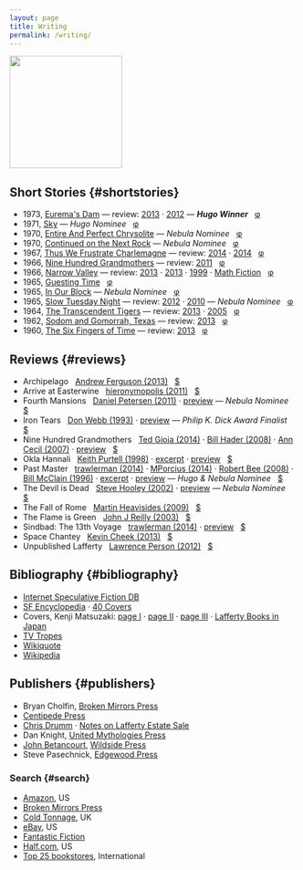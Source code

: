 ```yaml
---
layout: page
title: Writing
permalink: /writing/
---
```


<a href="http://www.centipedepress.com/authors/lafferty.html"><img src="{{ site.baseurl }}/images/works.jpg" height="197"></a>

## Short Stories {#shortstories}

* 1973, [Eurema's Dam](https://www.google.com/search?&q=r.a.+lafferty+%22eurema%27s+dam%22) &mdash; review: [2013](http://ralafferty.tumblr.com/post/62040086300/70-euremas-dam) &middot; [2012](http://antsofgodarequeerfish.blogspot.com/2012/04/illustration-for-euremas-dam.html) &mdash; <b>*Hugo Winner*</b> &nbsp; [&phi;](http://www.isfdb.org/cgi-bin/title.cgi?41531)
* 1971, [Sky](https://www.google.com/search?&q=r.a.+lafferty+"sky") &mdash; *Hugo Nominee* &nbsp; [&phi;](http://www.isfdb.org/cgi-bin/title.cgi?40938)
* 1970, [Entire And Perfect Chrysolite](https://www.google.com/search?&q=r.a.+lafferty+%22entire+and+perfect+chrysolite%22) &mdash; *Nebula Nominee* &nbsp; [&phi;](http://www.isfdb.org/cgi-bin/title.cgi?41436)
* 1970, [Continued on the Next Rock](https://www.google.com/search?q=Continued+on+the+Next+Rock&ie=utf-8&oe=utf-8#channel=fs&q=r.a.+lafferty+%22Continued+on+the+Next+Rock%22) &mdash; *Nebula Nominee* &nbsp; [&phi;](http://www.isfdb.org/cgi-bin/title.cgi?41531)
* 1967, [Thus We Frustrate Charlemagne](https://www.google.com/search?&q=r.a.+lafferty+"thus+we+frustrate+charlemagne") &mdash; review: [2014](http://ttdlabyrinth.wordpress.com/2014/08/01/reprint-thus-we-frustrate-charlemagne/) &middot; [2014](https://livingthegeeklife.wordpress.com/2014/01/05/short-story-saturday-thus-we-frustrate-charlemagne/) &nbsp; [&phi;](http://www.isfdb.org/cgi-bin/title.cgi?52255)
* 1966, [Nine Hundred Grandmothers](https://web.archive.org/web/20080124051430/http://www.scifi.com/scifiction/classics/classics_archive/lafferty/lafferty1.html) &mdash; review: [2011](http://antsofgodarequeerfish.blogspot.com/2011/09/thoughts-on-nine-hundred-grandmothers.html) &nbsp; [&phi;](http://www.isfdb.org/cgi-bin/title.cgi?54132)
* 1966, [Narrow Valley](https://web.archive.org/web/20040813150700/http://www.scifi.com/scifiction/classics/classics_archive/lafferty3/lafferty31.html) &mdash; review: [2013](http://www.yetanotherlaffertyblog.com/2013/06/you-cant-go-back-and-narrow-valley.html) &middot; [2013](http://mporcius.blogspot.com/2013/10/narrow-valley-by-r-lafferty.html) &middot; [1999](http://www.amazon.com/Lafferty-Orbit-R-A/product-reviews/1880448688) &middot; [Math Fiction](http://kasmana.people.cofc.edu/MATHFICT/mfview.php?callnumber=mf733) &nbsp; [&phi;](http://www.isfdb.org/cgi-bin/title.cgi?53936)
* 1965, [Guesting Time](http://www.baenebooks.com/chapters/9781625791191/9781625791191___3.htm) &nbsp; [&phi;](http://www.isfdb.org/cgi-bin/title.cgi?54089)
* 1965, [In Our Block](https://www.google.com/search?&q=r.a.+lafferty+%22in+our+block%22) &mdash; *Nebula Nominee* &nbsp; [&phi;](http://www.isfdb.org/cgi-bin/title.cgi?54099)
* 1965, [Slow Tuesday Night](http://www.baenebooks.com/chapters/9781618249203/9781618249203___2.htm) &mdash; review: [2012](http://happinessisfreesf.blogspot.com/2012/12/slow-tuesday-night-by-r-lafferty.html) &middot; [2010](http://www.sfsignal.com/archives/2010/02/slow_tuesday_night/) &mdash; *Nebula Nominee* &nbsp; [&phi;](http://www.isfdb.org/cgi-bin/title.cgi?52458)
* 1964, [The Transcendent Tigers](https://web.archive.org/web/20071230052651/www.scifi.com/scifiction/classics/classics_archive/lafferty4/lafferty41.html) &mdash; review: [2013](http://ralafferty.tumblr.com/post/65026598841/75-the-transcendent-tigers) &middot; [2005](http://edsfproject.blogspot.com/2005/11/transcendent-tigers-by-ra-lafferty.html) &nbsp; [&phi;](http://www.isfdb.org/cgi-bin/title.cgi?59357)
* 1962, [Sodom and Gomorrah, Texas](http://manybooks.net/titles/laffertyr2316123161.html) &mdash; review: [2013](http://ralafferty.tumblr.com/post/63240518818/71-sodom-and-gomorrah-texas) &nbsp; [&phi;](http://www.isfdb.org/cgi-bin/title.cgi?59221)
* 1960, [The Six Fingers of Time](http://www.gutenberg.org/ebooks/31663) &mdash; review: [2013](http://ralafferty.tumblr.com/post/55382042501/49-the-six-fingers-of-time) &nbsp; [&phi;](http://www.isfdb.org/cgi-bin/title.cgi?58350)

## Reviews {#reviews}

* Archipelago &nbsp; [Andrew Ferguson (2013)](http://ralafferty.tumblr.com/post/70874732451/interlude-archipelago-and-the-argo-legend) &nbsp; [$](http://used.addall.com/SuperRare/submitRare.cgi?author=r.a.+lafferty&title=archipelago)
* Arrive at Easterwine &nbsp; [hieronymopolis (2011)](http://hieronymopolis.wordpress.com/2011/02/21/epiktistes-on-time-from-arrive-at-easterwine-the-autobiography-of-a-ktistec-machine-as-conveyed-to-r-a-lafferty-1971/) &nbsp; [$](http://used.addall.com/SuperRare/submitRare.cgi?author=r.a.+lafferty&title=arrive+at+easterwine)
* Fourth Mansions &nbsp; [Daniel Petersen (2011)](http://antsofgodarequeerfish.blogspot.com/2011/07/some-initial-thoughts-on-r-laffertys.html) &middot; [preview](http://books.google.com/books?id=AJ1yVXoMfkoC&printsec=frontcover&dq=fourth+mansions&hl=en&sa=X&ei=3H47VPmeCIzLsATNi4KIBg&ved=0CCsQuwUwAA#v=onepage&q=fourth%20mansions&f=false) &mdash; *Nebula Nominee* &nbsp; [$](http://used.addall.com/SuperRare/submitRare.cgi?author=r.a.+lafferty&title=fourth+mansions)
* Iron Tears &nbsp; [Don Webb (1993)](https://groups.google.com/forum/#!topic/rec.arts.sf.reviews/rnfAKdj_XWQ) &middot; [preview](http://books.google.com/books?id=wJZDoE5Hz0MC&printsec=frontcover#v=onepage&q&f=false) &mdash; *Philip K. Dick Award Finalist* &nbsp; [$](http://used.addall.com/SuperRare/submitRare.cgi?author=r.a.+lafferty&title=iron+tears) 
* Nine Hundred Grandmothers &nbsp; [Ted Gioia (2014)](http://conceptualfiction.com/nine_hundred_grandmothers.html) &middot; [Bill Hader (2008)](http://artsbeat.blogs.nytimes.com/2008/01/31/its-so-incredibly-tulsa-bill-haders-book-picks/?_php=true&_type=blogs&_r=0) &middot; [Ann Cecil (2007)](http://www.cs.cmu.edu/afs/cs/usr/roboman/www/sigma/review/900grannies.html) &middot; [preview](http://books.google.com/books?id=Y_FoU_KMOmkC&printsec=frontcover#v=onepage&q&f=false) &nbsp; [$](http://used.addall.com/SuperRare/submitRare.cgi?author=r.a.+lafferty&title=nine+hundred+grandmothers)
* Okla Hannali &nbsp; [Keith Purtell (1998)](http://greatsfandf.com/AUTHORS/LAFFERTY/KeithPurtellLafferty.html) &middot; [excerpt](https://web.archive.org/web/20070927011811/http://www.prairienet.org/~almahu/hannali.htm) &middot; [preview](http://books.google.com/books?id=JEcdwFYa3boC&printsec=frontcover#v=onepage&q&f=false) &nbsp; [$](http://used.addall.com/SuperRare/submitRare.cgi?author=r.a.+lafferty&title=okla+hannali)
* Past Master &nbsp; [trawlerman (2014)](http://failingevenbetter.blogspot.com/2014/05/finished-past-master-not-review.html) &middot; [MPorcius (2014)](http://mporcius.blogspot.com/2014/01/past-master-by-r-lafferty.html) &middot; [Robert Bee (2008)](http://www.irosf.com/q/zine/article/10456) &middot; [Bill McClain (1996)](http://watershade.net/wmcclain/past_master.txt) &middot;  [excerpt](http://hieronymopolis.wordpress.com/2010/06/24/raphael-aloysius-laffertys-burlesqued-black-mass-in-his-book-past-master/) &middot; [preview](http://books.google.com/books?id=uXHKVdU6nA8C&printsec=frontcover#v=onepage&q&f=false) &mdash; *Hugo & Nebula Nominee* &nbsp; [$](http://used.addall.com/SuperRare/submitRare.cgi?author=r.a.+lafferty&title=past+master)
* The Devil is Dead &nbsp; [Steve Hooley (2002)](https://web.archive.org/web/20090917070520/http://www.lostbooks.org/guestreviews/2002-06-27-1.html) &middot; [preview](http://books.google.com/books?id=xk0YTotXzu0C&printsec=frontcover#v=onepage&q&f=false) &mdash; *Nebula Nominee* &nbsp; [$](http://used.addall.com/SuperRare/submitRare.cgi?author=r.a.+lafferty&title=the+devil+is+dead)
* The Fall of Rome &nbsp; [Martin Heavisides (2009)](http://theevitable.blogspot.com/2009/01/ra-laffertys-fall-of-rome.html) &nbsp; [$](http://used.addall.com/SuperRare/submitRare.cgi?author=r.a.+lafferty&title=the+fall+of+rome)
* The Flame is Green &nbsp; [John J Reilly (2003)](http://www.benespen.com/storage/the-long-view/tfig.html)  &nbsp; [$](http://used.addall.com/SuperRare/submitRare.cgi?author=r.a.+lafferty&title=the+flame+is+green)
* Sindbad: The 13th Voyage &nbsp; [trawlerman (2014)](http://failingevenbetter.blogspot.com/2014/09/well-its-living-and-living-in-magic.html) &middot; [preview](http://books.google.com/books?id=Y9sLZ56fQWMC&printsec=frontcover#v=onepage&q&f=false) &nbsp; [$](http://used.addall.com/SuperRare/submitRare.cgi?author=r.a.+lafferty&title=sindbad)
* Space Chantey &nbsp; [Kevin Cheek (2013)](http://www.yetanotherlaffertyblog.com/2013/05/deeply-silly.html) &nbsp; [$](http://used.addall.com/SuperRare/submitRare.cgi?author=r.a.+lafferty&title=space+chantey)
* Unpublished Lafferty &nbsp; [Lawrence Person (2012)](http://www.lawrenceperson.com/?p=7400) &nbsp; [$](http://www.nyrsf.com/2012/01/)


## Bibliography {#bibliography}

* [Internet Speculative Fiction DB](http://www.isfdb.org/cgi-bin/ea.cgi?36)
* [SF Encyclopedia](http://www.sf-encyclopedia.com/entry/lafferty_r_a) &middot; [40 Covers](http://sf-encyclopedia.co.uk/gallery.php?link=lafferty_r_a)
* Covers, Kenji Matsuzaki: [page I](http://hc2.seikyou.ne.jp/home/DrBr/RAL/cover/covers.html) &middot; [page II](http://hc2.seikyou.ne.jp/home/DrBr/RAL/cover/coversA.html) &middot; [page III](http://hc2.seikyou.ne.jp/home/DrBr/RAL/cover/coversM.html) &middot; [Lafferty Books in Japan](http://hc2.seikyou.ne.jp/home/DrBr/RAL/RALjap.html)
* [TV Tropes](http://tvtropes.org/pmwiki/pmwiki.php/Creator/RALafferty)
* [Wikiquote](http://en.wikiquote.org/wiki/R._A._Lafferty)
* [Wikipedia](https://en.wikipedia.org/wiki/R._A._Lafferty)

## Publishers {#publishers}

* Bryan Cholfin, [Broken Mirrors Press](http://www.isfdb.org/cgi-bin/publisher.cgi?788)
* [Centipede Press](http://www.centipedepress.com/sf/manmademodels.html)
* [Chris Drumm](http://www.isfdb.org/cgi-bin/publisher.cgi?938) &middot; [Notes on Lafferty Estate Sale](http://cdrumm.blogspot.com/2011/03/new-directions-lafferty-developments.html)
* Dan Knight, [United Mythologies Press](http://www.isfdb.org/cgi-bin/publisher.cgi?454)
* [John Betancourt](https://www.sfsite.com/10b/jb138.htm), [Wildside Press](http://www.isfdb.org/cgi-bin/publisher.cgi?140)
* Steve Pasechnick, [Edgewood Press](http://www.isfdb.org/cgi-bin/pl.cgi?18567)

### Search {#search}

* [Amazon](http://www.amazon.com/s/ref=la_B004LPUKIW_B004LPUKIW_sr?rh=i%3Abooks&field-author=R.A+Lafferty&sort=relevance&ie=UTF8&qid=1413013006), US
* [Broken Mirrors Press](http://smallbeerpress.com/smallbeer/2009/08/03/broken-mirrors-press/)
* [Cold Tonnage](http://www.coldtonnage.com/?CLSN_3127=14130129523127d347f7707db112357e&keyword=lafferty&searchby=author&page=shop%2Fbrowse&fsb=1&Search=Search), UK
* [eBay](http://www.ebay.com/sch/i.html?_from=R40&_trksid=p2050601.m570.l1313.TR11.TRC1.A0.H0.Xr.a.+lafferty&_nkw=r.a.+lafferty&_sacat=0), US
* [Fantastic Fiction](http://www.fantasticfiction.co.uk/l/r-a-lafferty/)
* [Half.com](http://search.half.ebay.com/r-a-lafferty_W0QQ_trksidZp3030Q2em1446Q2el2686QQqueryZrQ2eaQ2eQ20laffertyQQmZbooks), US
* [Top 25 bookstores](http://used.addall.com/), International
